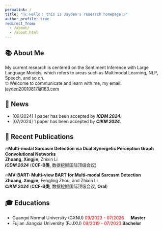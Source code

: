 ```yaml
---
permalink: /
title: "🤣👉Hello！ this is Jayden's research homepage👈"
author_profile: true
redirect_from: 
  - /about/
  - /about.html
---
```


## 📚 About Me
My current research is centered on the Sentiment Inference with Large Language Models, which refers to areas such as Multimodal Learning, NLP, Speech, and so on.</br>
🤓 Welcome to communicate and learn with me, my email: jayden20010817@163.com

## 📣 News
* [09/2024] 1 paper has been accepted by  _**ICDM 2024**_.
* [07/2024] 1 paper has been accepted by  _**CIKM 2024**_.


## 📝 Recent Publications
🔥**Multi-modal Sarcasm Detection via Dual Synergetic Perception Graph Convolutional Networks** </br>
  **Zhuang, Xingjie**, Zhixin Li </br>
  _**ICDM 2024**_ (**CCF-B类**, 数据挖掘国际顶级会议)
  
🔥**MV-BART: Multi-view BART for Multi-modal Sarcasm Detection** </br>
  **Zhuang, Xingjie**, Fengling Zhou, and Zhixin Li </br>
   _**CIKM 2024**_ (**CCF-B类**, 数据挖掘国际顶级会议, **Oral**)

## 🎓 Educations
* Guangxi Normal University (GXNU) <font color='red'> 09/2023 - 07/2026 </font>　 **Master** 
* Fujian Jiangxia University (FJJXU) <font color='red'> 09/2019 - 07/2023 </font>  **Bachelor** 



